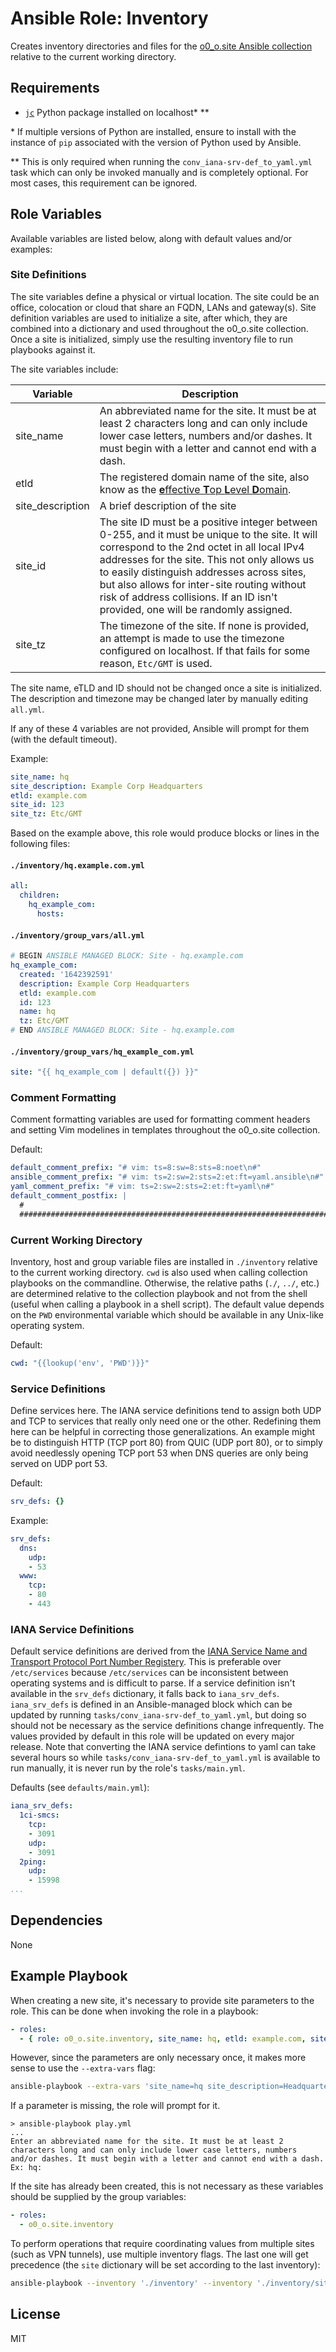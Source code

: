 # Ansible Role: Inventory

Creates inventory directories and files for the [o0_o.site Ansible collection](https://github.com/o0-o/ansible_collection_site) relative to the current working directory.

## Requirements

* [`jc`](https://pypi.org/project/jc/) Python package installed on localhost* **

\* If multiple versions of Python are installed, ensure to install with the instance of `pip` associated with the version of Python used by Ansible.

\** This is only required when running the `conv_iana-srv-def_to_yaml.yml` task which can only be invoked manually and is completely optional. For most cases, this requirement can be ignored.

## Role Variables

Available variables are listed below, along with default values and/or examples:

### Site Definitions

The site variables define a physical or virtual location. The site could be an office, colocation or cloud that share an FQDN, LANs and gateway(s). Site definition variables are used to initialize a site, after which, they are combined into a dictionary and used throughout the o0_o.site collection. Once a site is initialized, simply use the resulting inventory file to run playbooks against it.

The site variables include:

Variable | Description
---|---
site_name | An abbreviated name for the site. It must be at least 2 characters long and can only include lower case letters, numbers and/or dashes. It must begin with a letter and cannot end with a dash.
etld | The registered domain name of the site, also know as the [**e**ffective **T**op **L**evel **D**omain](https://en.wikipedia.org/wiki/Public_Suffix_List).
site_description | A brief description of the site
site_id | The site ID must be a positive integer between 0-255, and it must be unique to the site. It will correspond to the 2nd octet in all local IPv4 addresses for the site. This not only allows us to easily distinguish addresses across sites, but also allows for inter-site routing without risk of address collisions. If an ID isn't provided, one will be randomly assigned.
site_tz | The timezone of the site. If none is provided, an attempt is made to use the timezone configured on localhost. If that fails for some reason, `Etc/GMT` is used.

The site name, eTLD and ID should not be changed once a site is initialized. The description and timezone may be changed later by manually editing `all.yml`.

If any of these 4 variables are not provided, Ansible will prompt for them (with the default timeout).

Example:

```yaml
site_name: hq
site_description: Example Corp Headquarters
etld: example.com
site_id: 123
site_tz: Etc/GMT
```

Based on the example above, this role would produce blocks or lines in the following files:

#### `./inventory/hq.example.com.yml`

```yaml
all:
  children:
    hq_example_com:
      hosts:
```

#### `./inventory/group_vars/all.yml`

```yaml
# BEGIN ANSIBLE MANAGED BLOCK: Site - hq.example.com
hq_example_com:
  created: '1642392591'
  description: Example Corp Headquarters
  etld: example.com
  id: 123
  name: hq
  tz: Etc/GMT
# END ANSIBLE MANAGED BLOCK: Site - hq.example.com
```

#### `./inventory/group_vars/hq_example_com.yml`

```yaml
site: "{{ hq_example_com | default({}) }}"
```

### Comment Formatting

Comment formatting variables are used for formatting comment headers and setting Vim modelines in templates throughout the o0_o.site collection.

Default:

```yaml
default_comment_prefix: "# vim: ts=8:sw=8:sts=8:noet\n#"
ansible_comment_prefix: "# vim: ts=2:sw=2:sts=2:et:ft=yaml.ansible\n#"
yaml_comment_prefix: "# vim: ts=2:sw=2:sts=2:et:ft=yaml\n#"
default_comment_postfix: |
  #
  ########################################################################
```

### Current Working Directory

Inventory, host and group variable files are installed in `./inventory` relative to the current working directory. `cwd` is also used when calling collection playbooks on the commandline. Otherwise, the relative paths (`./`, `../`, etc.) are determined relative to the collection playbook and not from the shell (useful when calling a playbook in a shell script). The default value depends on the `PWD` environmental variable which should be available in any Unix-like operating system.

Default:

```yaml
cwd: "{{lookup('env', 'PWD')}}"
```

### Service Definitions

Define services here. The IANA service definitions tend to assign both UDP and TCP to services that really only need one or the other. Redefining them here can be helpful in correcting those generalizations. An example might be to distinguish HTTP (TCP port 80) from QUIC (UDP port 80), or to simply avoid needlessly opening TCP port 53 when DNS queries are only being served on UDP port 53.

Default:

```yaml
srv_defs: {}
```

Example:

```yaml
srv_defs:
  dns:
    udp:
    - 53
  www:
    tcp:
    - 80
    - 443
```

### IANA Service Definitions

Default service definitions are derived from the [IANA Service Name and Transport Protocol Port Number Registery](https://www.iana.org/assignments/service-names-port-numbers). This is preferable over `/etc/services` because `/etc/services` can be inconsistent between operating systems and is difficult to parse. If a service definition isn't available in the `srv_defs` dictionary, it falls back to `iana_srv_defs`. `iana_srv_defs` is defined in an Ansible-managed block which can be updated by running `tasks/conv_iana-srv-def_to_yaml.yml`, but doing so should not be necessary as the service definitions change infrequently. The values provided by default in this role will be updated on every major release. Note that converting the IANA service defintions to yaml can take several hours so while `tasks/conv_iana-srv-def_to_yaml.yml` is available to run manually, it is never run by the role's `tasks/main.yml`.

Defaults (see `defaults/main.yml`):

```yaml
iana_srv_defs:
  1ci-smcs:
    tcp:
    - 3091
    udp:
    - 3091
  2ping:
    udp:
    - 15998
...
```

## Dependencies

None

## Example Playbook

When creating a new site, it's necessary to provide site parameters to the role. This can be done when invoking the role in a playbook:

```yaml
- roles:
  - { role: o0_o.site.inventory, site_name: hq, etld: example.com, site_description: Headquarters }
```

However, since the parameters are only necessary once, it makes more sense to use the `--extra-vars` flag:

```sh
ansible-playbook --extra-vars 'site_name=hq site_description=Headquarters etld=example.com site_tz=Etc/GMT' play.yml
```

If a parameter is missing, the role will prompt for it.

```console
> ansible-playbook play.yml
...
Enter an abbreviated name for the site. It must be at least 2 characters long and can only include lower case letters, numbers and/or dashes. It must begin with a letter and cannot end with a dash. Ex: hq:

```

If the site has already been created, this is not necessary as these variables should be supplied by the group variables:

```yaml
- roles:
  - o0_o.site.inventory
```

To perform operations that require coordinating values from multiple sites (such as VPN tunnels), use multiple inventory flags. The last one will get precedence (the `site` dictionary will be set according to the last inventory):

```sh
ansible-playbook --inventory './inventory' --inventory './inventory/site.example.com.yml' play.yml
```

## License

MIT
